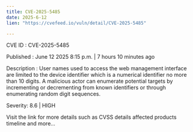 ```yaml
---
title: CVE-2025-5485
date: 2025-6-12
lien: "https://cvefeed.io/vuln/detail/CVE-2025-5485"

---
```


CVE ID : CVE-2025-5485

Published :  June 12
2025
8:15 p.m. | 7 hours
10 minutes ago

Description : User names used to access the web management interface are limited to 
the device identifier
which is a numerical identifier no more than 10 
digits. A malicious actor can enumerate potential targets by 
incrementing or decrementing from known identifiers or through 
enumerating random digit sequences.

Severity: 8.6 | HIGH

Visit the link for more details
such as CVSS details
affected products
timeline
and more...
